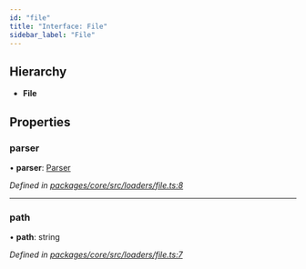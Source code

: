 ```yaml
---
id: "file"
title: "Interface: File"
sidebar_label: "File"
---
```


## Hierarchy

- **File**

## Properties

### parser

• **parser**: [Parser](parser.md)

_Defined in [packages/core/src/loaders/file.ts:8](https://github.com/willsoto/node-konfig/blob/60bd8de/packages/core/src/loaders/file.ts#L8)_

---

### path

• **path**: string

_Defined in [packages/core/src/loaders/file.ts:7](https://github.com/willsoto/node-konfig/blob/60bd8de/packages/core/src/loaders/file.ts#L7)_

